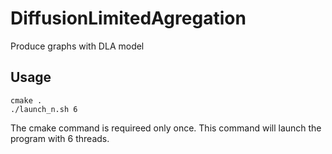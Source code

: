 # DiffusionLimitedAgregation
Produce graphs with DLA model

## Usage

```
cmake .
./launch_n.sh 6
```

The cmake command is requireed only once.
This command will launch the program with 6 threads.